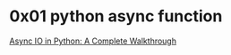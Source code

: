 # 0x01 python async function

[Async IO in Python: A Complete Walkthrough](https://realpython.com/async-io-python/)
